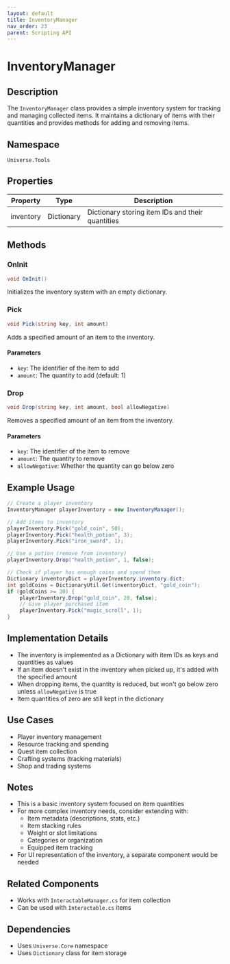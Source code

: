 ```yaml
---
layout: default
title: InventoryManager
nav_order: 23
parent: Scripting API
---
```

# InventoryManager

## Description
The `InventoryManager` class provides a simple inventory system for tracking and managing collected items. It maintains a dictionary of items with their quantities and provides methods for adding and removing items.

## Namespace
`Universe.Tools`

## Properties
| Property  | Type       | Description                                      |
|-----------|------------|--------------------------------------------------|
| inventory | Dictionary | Dictionary storing item IDs and their quantities |

## Methods

### OnInit
```csharp
void OnInit()
```
Initializes the inventory system with an empty dictionary.

### Pick
```csharp
void Pick(string key, int amount)
```
Adds a specified amount of an item to the inventory.

#### Parameters
- `key`: The identifier of the item to add
- `amount`: The quantity to add (default: 1)

### Drop
```csharp
void Drop(string key, int amount, bool allowNegative)
```
Removes a specified amount of an item from the inventory.

#### Parameters
- `key`: The identifier of the item to remove
- `amount`: The quantity to remove
- `allowNegative`: Whether the quantity can go below zero

## Example Usage
```csharp
// Create a player inventory
InventoryManager playerInventory = new InventoryManager();

// Add items to inventory
playerInventory.Pick("gold_coin", 50);
playerInventory.Pick("health_potion", 3);
playerInventory.Pick("iron_sword", 1);

// Use a potion (remove from inventory)
playerInventory.Drop("health_potion", 1, false);

// Check if player has enough coins and spend them
Dictionary inventoryDict = playerInventory.inventory.dict;
int goldCoins = DictionaryUtil.Get(inventoryDict, "gold_coin");
if (goldCoins >= 20) {
    playerInventory.Drop("gold_coin", 20, false);
    // Give player purchased item
    playerInventory.Pick("magic_scroll", 1);
}
```

## Implementation Details
- The inventory is implemented as a Dictionary with item IDs as keys and quantities as values
- If an item doesn't exist in the inventory when picked up, it's added with the specified amount
- When dropping items, the quantity is reduced, but won't go below zero unless `allowNegative` is true
- Item quantities of zero are still kept in the dictionary

## Use Cases
- Player inventory management
- Resource tracking and spending
- Quest item collection
- Crafting systems (tracking materials)
- Shop and trading systems

## Notes
- This is a basic inventory system focused on item quantities
- For more complex inventory needs, consider extending with:
  - Item metadata (descriptions, stats, etc.)
  - Item stacking rules
  - Weight or slot limitations
  - Categories or organization
  - Equipped item tracking
- For UI representation of the inventory, a separate component would be needed

## Related Components
- Works with `InteractableManager.cs` for item collection
- Can be used with `Interactable.cs` items

## Dependencies
- Uses `Universe.Core` namespace
- Uses `Dictionary` class for item storage
